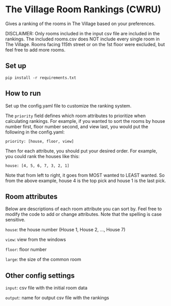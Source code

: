 # The Village Room Rankings (CWRU)

Gives a ranking of the rooms in The Village based on your preferences. 

DISCLAIMER: Only rooms included in the input csv file are included in the rankings. The included rooms.csv does NOT include every single room in The Village. Rooms facing 115th street or on the 1st floor were excluded, but feel free to add more rooms. 

## Set up

```
pip install -r requirements.txt
```

## How to run

Set up the config.yaml file to customize the ranking system.

The `priority` field defines which room attributes to prioritize when calculating rankings. For example, if you wanted to sort the rooms by house number first, floor number second, and view last, you would put the following in the config.yaml:

```
priority: [house, floor, view]
```

Then for each attribute, you should put your desired order. For example, you could rank the houses like this:

```
house: [4, 5, 6, 7, 3, 2, 1]
```

Note that from left to right, it goes from MOST wanted to LEAST wanted. So from the above example, house 4 is the top pick and house 1 is the last pick.

## Room attributes

Below are descriptions of each room attribute you can sort by. Feel free to modify the code to add or change attributes. Note that the spelling is case sensitive. 

`house`: the house number (House 1, House 2, ..., House 7)

`view`: view from the windows

`floor`: floor number

`large`: the size of the common room 

## Other config settings

`input`: csv file with the initial room data

`output`: name for output csv file with the rankings
